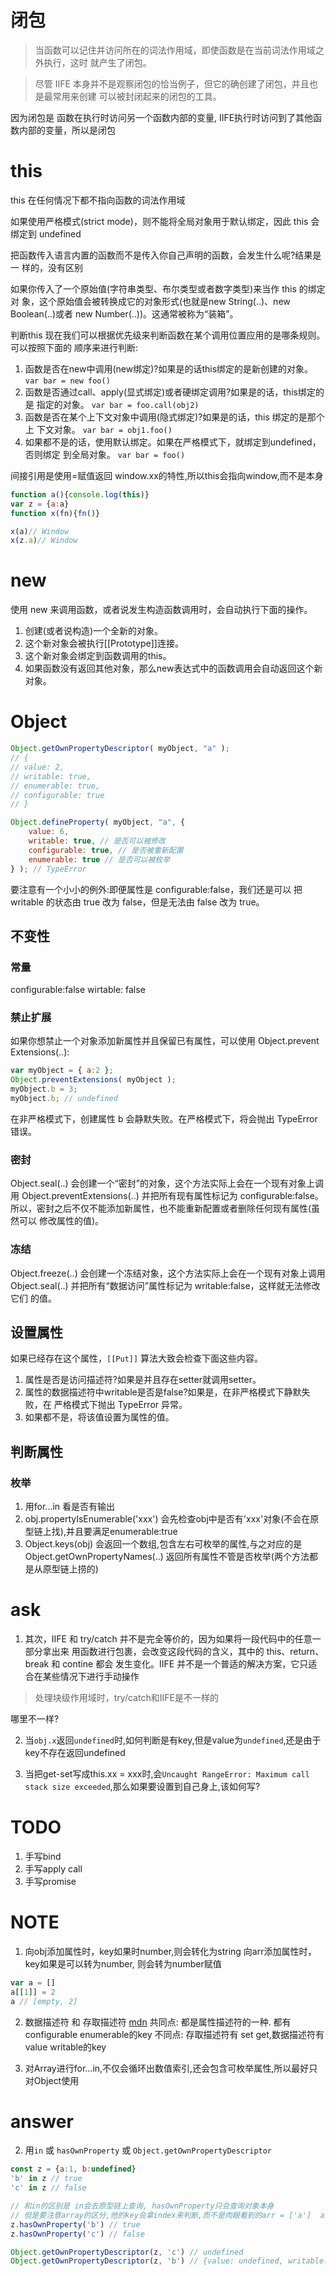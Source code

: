 # 闭包
> 当函数可以记住并访问所在的词法作用域，即使函数是在当前词法作用域之外执行，这时 就产生了闭包。

> 尽管 IIFE 本身并不是观察闭包的恰当例子，但它的确创建了闭包，并且也是最常用来创建 可以被封闭起来的闭包的工具。

因为闭包是 函数在执行时访问另一个函数内部的变量, 
IIFE执行时访问到了其他函数内部的变量，所以是闭包


# this
this 在任何情况下都不指向函数的词法作用域

如果使用严格模式(strict mode)，则不能将全局对象用于默认绑定，因此 this 会绑定到 undefined

把函数传入语言内置的函数而不是传入你自己声明的函数，会发生什么呢?结果是一 样的，没有区别


如果你传入了一个原始值(字符串类型、布尔类型或者数字类型)来当作 this 的绑定对 象，这个原始值会被转换成它的对象形式(也就是new String(..)、new Boolean(..)或者 new Number(..))。这通常被称为“装箱”。

判断this 现在我们可以根据优先级来判断函数在某个调用位置应用的是哪条规则。可以按照下面的
顺序来进行判断:
1. 函数是否在new中调用(new绑定)?如果是的话this绑定的是新创建的对象。
    `var bar = new foo()`
2. 函数是否通过call、apply(显式绑定)或者硬绑定调用?如果是的话，this绑定的是 指定的对象。
    `var bar = foo.call(obj2)`
3. 函数是否在某个上下文对象中调用(隐式绑定)?如果是的话，this 绑定的是那个上 下文对象。
    `var bar = obj1.foo()`
4. 如果都不是的话，使用默认绑定。如果在严格模式下，就绑定到undefined，否则绑定 到全局对象。
    `var bar = foo()`


间接引用是使用=赋值返回 window.xx的特性,所以this会指向window,而不是本身
```js
function a(){console.log(this)}
var z = {a:a}
function x(fn){fn()}

x(a)// Window
x(z.a)// Window

```

# new
使用 new 来调用函数，或者说发生构造函数调用时，会自动执行下面的操作。
1. 创建(或者说构造)一个全新的对象。
2. 这个新对象会被执行[[Prototype]]连接。
3. 这个新对象会绑定到函数调用的this。
4. 如果函数没有返回其他对象，那么new表达式中的函数调用会自动返回这个新对象。


# Object
```js
Object.getOwnPropertyDescriptor( myObject, "a" );
// {
// value: 2,
// writable: true,
// enumerable: true,
// configurable: true
// }

Object.defineProperty( myObject, "a", {
    value: 6, 
    writable: true, // 是否可以被修改
    configurable: true, // 是否被重新配置
    enumerable: true // 是否可以被枚举
} ); // TypeError
```
要注意有一个小小的例外:即便属性是 configurable:false，我们还是可以 把 writable 的状态由 true 改为 false，但是无法由 false 改为 true。

## 不变性
### 常量
configurable:false  wirtable: false
### 禁止扩展
如果你想禁止一个对象添加新属性并且保留已有属性，可以使用 Object.prevent Extensions(..):
```js
var myObject = { a:2 };
Object.preventExtensions( myObject );
myObject.b = 3;
myObject.b; // undefined
```
在非严格模式下，创建属性 b 会静默失败。在严格模式下，将会抛出 TypeError 错误。
### 密封
Object.seal(..) 会创建一个“密封”的对象，这个方法实际上会在一个现有对象上调用 Object.preventExtensions(..) 并把所有现有属性标记为 configurable:false。
所以，密封之后不仅不能添加新属性，也不能重新配置或者删除任何现有属性(虽然可以 修改属性的值)。
### 冻结
Object.freeze(..) 会创建一个冻结对象，这个方法实际上会在一个现有对象上调用 Object.seal(..) 并把所有“数据访问”属性标记为 writable:false，这样就无法修改它们 的值。

## 设置属性

如果已经存在这个属性，`[[Put]]` 算法大致会检查下面这些内容。
1. 属性是否是访问描述符?如果是并且存在setter就调用setter。
2. 属性的数据描述符中writable是否是false?如果是，在非严格模式下静默失败，在
严格模式下抛出 TypeError 异常。
3. 如果都不是，将该值设置为属性的值。

## 判断属性
### 枚举
1. 用for...in 看是否有输出
2. obj.propertyIsEnumerable('xxx')  会先检查obj中是否有'xxx'对象(不会在原型链上找),并且要满足enumerable:true
3. Object.keys(obj) 会返回一个数组,包含左右可枚举的属性,与之对应的是Object.getOwnPropertyNames(..) 返回所有属性不管是否枚举(两个方法都是从原型链上捞的)










# ask
1. 其次，IIFE 和 try/catch 并不是完全等价的，因为如果将一段代码中的任意一部分拿出来 用函数进行包裹，会改变这段代码的含义，其中的 this、return、break 和 contine 都会 发生变化。IIFE 并不是一个普适的解决方案，它只适合在某些情况下进行手动操作

> 处理块级作用域时，try/catch和IIFE是不一样的

哪里不一样?


2. 当`obj.x`返回`undefined`时,如何判断是有key,但是value为`undefined`,还是由于key不存在返回undefined

3. 当把get-set写成this.xx = xxx时,会`Uncaught RangeError: Maximum call stack size exceeded`,那么如果要设置到自己身上,该如何写?

# TODO
1. 手写bind
2. 手写apply call
3. 手写promise

# NOTE
1. 向obj添加属性时，key如果时number,则会转化为string
向arr添加属性时， key如果是可以转为number, 则会转为number赋值
```js
var a = []
a[[1]] = 2
a // [empty, 2]

```

2. 数据描述符 和 存取描述符
[mdn](https://developer.mozilla.org/zh-CN/docs/Web/JavaScript/Reference/Global_Objects/Object/defineProperty)
共同点: 都是属性描述符的一种. 都有 configurable enumerable的key
不同点: 存取描述符有 set get,数据描述符有 value writable的key

3. 对Array进行for...in,不仅会循环出数值索引,还会包含可枚举属性,所以最好只对Object使用

# answer
2. 用`in` 或 `hasOwnProperty` 或 `Object.getOwnPropertyDescriptor`
```js
const z = {a:1, b:undefined}
'b' in z // true
'c' in z // false

// 和in的区别是 in会去原型链上查询, hasOwnProperty只会查询对象本身
// 但是要注意array的区分,他的key会拿index来判断,而不是肉眼看到的arr = ['a']  arr.hasOwnProperty('a') false   arr.hasOwnProperty(0) true
z.hasOwnProperty('b') // true
z.hasOwnProperty('c') // false

Object.getOwnPropertyDescriptor(z, 'c') // undefined
Object.getOwnPropertyDescriptor(z, 'b') // {value: undefined, writable: true, enumerable: true, configurable: true}
```